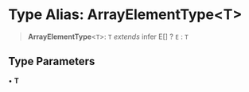 # Type Alias: ArrayElementType\<T\>

> **ArrayElementType**\<`T`\>: `T` *extends* infer E[] ? `E` : `T`

## Type Parameters

• **T**

